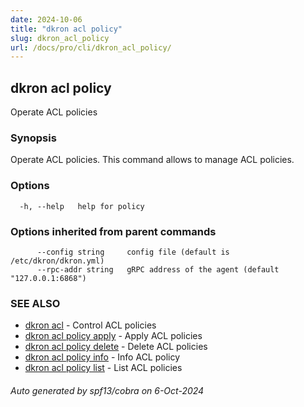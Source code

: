 ```yaml
---
date: 2024-10-06
title: "dkron acl policy"
slug: dkron_acl_policy
url: /docs/pro/cli/dkron_acl_policy/
---
```

## dkron acl policy

Operate ACL policies

### Synopsis

Operate ACL policies. This command allows to manage ACL policies.

### Options

```
  -h, --help   help for policy
```

### Options inherited from parent commands

```
      --config string     config file (default is /etc/dkron/dkron.yml)
      --rpc-addr string   gRPC address of the agent (default "127.0.0.1:6868")
```

### SEE ALSO

* [dkron acl](/docs/pro/cli/dkron_acl/)	 - Control ACL policies
* [dkron acl policy apply](/docs/pro/cli/dkron_acl_policy_apply/)	 - Apply ACL policies
* [dkron acl policy delete](/docs/pro/cli/dkron_acl_policy_delete/)	 - Delete ACL policies
* [dkron acl policy info](/docs/pro/cli/dkron_acl_policy_info/)	 - Info ACL policy
* [dkron acl policy list](/docs/pro/cli/dkron_acl_policy_list/)	 - List ACL policies

###### Auto generated by spf13/cobra on 6-Oct-2024
